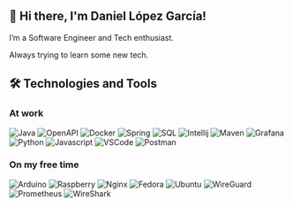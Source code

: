 ## 👋 Hi there, I'm Daniel López García!
I’m a Software Engineer and Tech enthusiast.

Always trying to learn some new tech.

## 🛠️ Technologies and Tools
### At work
<p>
  <img alt="Java" src="https://img.shields.io/badge/-Java-F46800?style=flat&logo=java&logoColor=white" />
  <img alt="OpenAPI" src="https://img.shields.io/badge/-OpenAPI-%23Clojure?style=flat&logo=swagger&logoColor=white" />
  <img alt="Docker" src="https://img.shields.io/badge/-Docker-2496ED?style=flat&logo=docker&logoColor=white" />
  <img alt="Spring" src="https://img.shields.io/badge/Spring-6DB33F?style=flat&logo=spring&logoColor=white" />
  <img alt="SQL" src="https://img.shields.io/badge/SQL-003545?style=flat&logo=mariadb&logoColor=white" />
  <img alt="Intellij" src="https://img.shields.io/badge/-IntelliJ-000000.svg?style=flat&logo=intellij-idea&logoColor=white" />
  <img alt="Maven" src="https://img.shields.io/badge/-Maven-C71A36?style=flat&logo=Apache%20Maven&logoColor=white" />
  <img alt="Grafana" src="https://img.shields.io/badge/-Grafana-F46800?style=flat&logo=grafana&logoColor=white" />  
  <img alt="Python" src="https://img.shields.io/badge/-Python-3776AB?style=flat&logo=python&logoColor=white" />
  <img alt="Javascript" src="https://img.shields.io/badge/-Javascript-%23323330.svg?style=flat&logo=javascript&logoColor=%23F7DF1E" />
  <img alt="VSCode" src="https://img.shields.io/badge/-VSCode-007ACC?style=flat&logo=visual-studio-code&logoColor=white" />
  <img alt="Postman" src="https://img.shields.io/badge/Postman-FF6C37?style=flat&logo=postman&logoColor=white" />  
</p>

### On my free time
<p>
  <img alt="Arduino" src="https://img.shields.io/badge/-Arduino-00979D?style=flat&logo=Arduino&logoColor=white" />
  <img alt="Raspberry" src="https://img.shields.io/badge/-Raspberry-C51A4A?style=flat&logo=Raspberry-Pi&logoColor=white" />
  <img alt="Nginx" src="https://img.shields.io/badge/-Nginx-009639?style=flat&logo=nginx&logoColor=white" />
  <img alt="Fedora" src="https://img.shields.io/badge/Fedora-294172?style=flat&logo=linux&logoColor=white" /> 
  <img alt="Ubuntu" src="https://img.shields.io/badge/-Ubuntu-E95420?style=flat&logo=ubuntu&logoColor=white" /> 
  <img alt="WireGuard" src="https://img.shields.io/badge/-WireGuard-88171A?style=flat&logo=wireguard&logoColor=white" />
  <img alt="Prometheus" src="https://img.shields.io/badge/-Prometheus-E6522C?style=flat&logo=prometheus&logoColor=white" />
  <img alt="WireShark" src="https://img.shields.io/badge/-WireShark-1679A7?style=flat&logo=wireshark&logoColor=white" /> 
</p>

